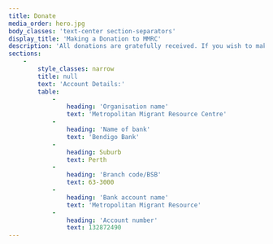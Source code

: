 ```yaml
---
title: Donate
media_order: hero.jpg
body_classes: 'text-center section-separators'
display_title: 'Making a Donation to MMRC'
description: 'All donations are gratefully received. If you wish to make a donation to MMRC please make a direct transfer into our account.'
sections:
    -
        style_classes: narrow
        title: null
        text: 'Account Details:'
        table:
            -
                heading: 'Organisation name'
                text: 'Metropolitan Migrant Resource Centre'
            -
                heading: 'Name of bank'
                text: 'Bendigo Bank'
            -
                heading: Suburb
                text: Perth
            -
                heading: 'Branch code/BSB'
                text: 63-3000
            -
                heading: 'Bank account name'
                text: 'Metropolitan Migrant Resource'
            -
                heading: 'Account number'
                text: 132872490
---
```


